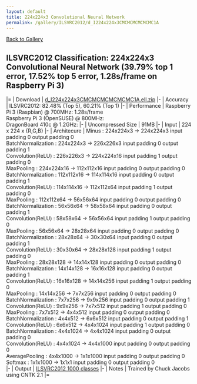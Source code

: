 ```yaml
---
layout: default
title: 224x224x3 Convolutional Neural Network
permalink: /gallery/ILSVRC2012/d_I224x224x3CMCMCMCMCMCMC1A
---
```


[Back to Gallery](/ELL/gallery)

## ILSVRC2012 Classification: 224x224x3 Convolutional Neural Network (39.79% top 1 error, 17.52% top 5 error, 1.28s/frame on Raspberry Pi 3)

|=
| Download | [d_I224x224x3CMCMCMCMCMCMC1A.ell.zip](https://github.com/Microsoft/ELL-models/raw/master/models/ILSVRC2012/d_I224x224x3CMCMCMCMCMCMC1A/d_I224x224x3CMCMCMCMCMCMC1A.ell.zip)
|-
| Accuracy | ILSVRC2012: 82.48% (Top 5), 60.21% (Top 1) 
|-
| Performance | Raspberry Pi 3 (Raspbian) @ 700MHz: 1.28s/frame<br>Raspberry Pi 3 (OpenSUSE) @ 800MHz: <br>DragonBoard 410c @ 1.2GHz:
|-
| Uncompressed Size | 91MB
|-
| Input | 224 x 224 x {R,G,B}
|-
| Architecure | Minus :  224x224x3  ->  224x224x3  input padding 0  output padding 0<br>BatchNormalization :  224x224x3  ->  226x226x3  input padding 0  output padding 1<br>Convolution(ReLU) :  226x226x3  ->  224x224x16  input padding 1  output padding 0<br>MaxPooling :  224x224x16  ->  112x112x16  input padding 0  output padding 0<br>BatchNormalization :  112x112x16  ->  114x114x16  input padding 0  output padding 1<br>Convolution(ReLU) :  114x114x16  ->  112x112x64  input padding 1  output padding 0<br>MaxPooling :  112x112x64  ->  56x56x64  input padding 0  output padding 0<br>BatchNormalization :  56x56x64  ->  58x58x64  input padding 0  output padding 1<br>Convolution(ReLU) :  58x58x64  ->  56x56x64  input padding 1  output padding 0<br>MaxPooling :  56x56x64  ->  28x28x64  input padding 0  output padding 0<br>BatchNormalization :  28x28x64  ->  30x30x64  input padding 0  output padding 1<br>Convolution(ReLU) :  30x30x64  ->  28x28x128  input padding 1  output padding 0<br>MaxPooling :  28x28x128  ->  14x14x128  input padding 0  output padding 0<br>BatchNormalization :  14x14x128  ->  16x16x128  input padding 0  output padding 1<br>Convolution(ReLU) :  16x16x128  ->  14x14x256  input padding 1  output padding 0<br>MaxPooling :  14x14x256  ->  7x7x256  input padding 0  output padding 0<br>BatchNormalization :  7x7x256  ->  9x9x256  input padding 0  output padding 1<br>Convolution(ReLU) :  9x9x256  ->  7x7x512  input padding 1  output padding 0<br>MaxPooling :  7x7x512  ->  4x4x512  input padding 0  output padding 0<br>BatchNormalization :  4x4x512  ->  6x6x512  input padding 0  output padding 1<br>Convolution(ReLU) :  6x6x512  ->  4x4x1024  input padding 1  output padding 0<br>BatchNormalization :  4x4x1024  ->  4x4x1024  input padding 0  output padding 0<br>Convolution(ReLU) :  4x4x1024  ->  4x4x1000  input padding 0  output padding 0<br>AveragePooling :  4x4x1000  ->  1x1x1000  input padding 0  output padding 0<br>Softmax :  1x1x1000  ->  1x1x1  input padding 0  output padding 0<br>
|-
| Output | [ILSVRC2012 1000 classes](https://github.com/Microsoft/ELL-models/raw/master/models/ILSVRC2012/ILSVRC2012_labels.txt)
|-
| Notes | Trained by Chuck Jacobs using CNTK 2.1
|=
